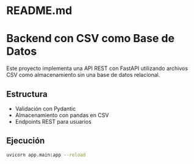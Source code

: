 # README.md
# Backend con CSV como Base de Datos

Este proyecto implementa una API REST con FastAPI utilizando archivos CSV como almacenamiento sin una base de datos relacional.

## Estructura
- Validación con Pydantic
- Almacenamiento con pandas en CSV
- Endpoints REST para usuarios

## Ejecución
```bash
uvicorn app.main:app --reload
```